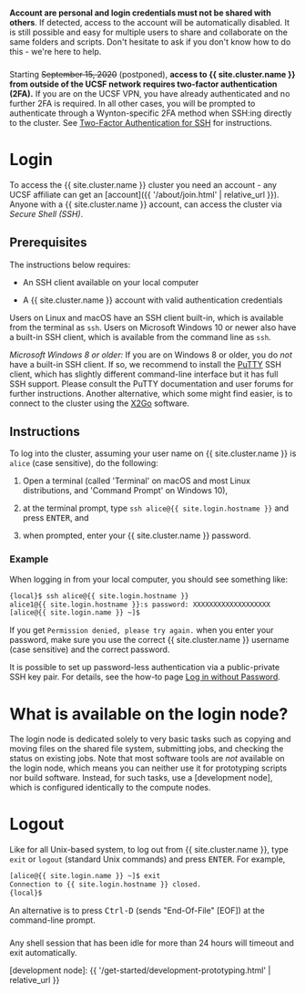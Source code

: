 <div class="alert alert-danger" role="alert" style="margin-top: 3ex">
<strong>Account are personal and login credentials must not be shared with others</strong>. If detected, access to the account will be automatically disabled.  It is still possible and easy for multiple users to share and collaborate on the same folders and scripts.  Don't hesitate to ask if you don't know how to do this - we're here to help.
</div>

<div class="alert alert-warning" role="alert" style="margin-top: 3ex">
Starting <span style="text-decoration: line-through">September 15, 2020</span> (postponed), <strong>access to {{ site.cluster.name }} from outside of the UCSF network requires two-factor authentication (2FA).</strong>
If you are on the UCSF VPN, you have already authenticated and no further 2FA is required.
In all other cases, you will be prompted to authenticate through a Wynton-specific 2FA method when SSH:ing directly to the cluster.  See <a href="{{ '/get-started/duo-signup.html' | relative_url }}">Two-Factor Authentication for SSH</a> for instructions.
</div>

# Login

To access the {{ site.cluster.name }} cluster you need an account - any UCSF affiliate can get an [account]({{ '/about/join.html' | relative_url }}).  Anyone with a {{ site.cluster.name }} account, can access the cluster via _Secure Shell (SSH)_.


## Prerequisites

The instructions below requires:

* An SSH client available on your local computer

* A {{ site.cluster.name }} account with valid authentication credentials

Users on Linux and macOS have an SSH client built-in, which is available from the terminal as `ssh`.  Users on Microsoft Windows 10 or newer also have a built-in SSH client, which is available from the command line as `ssh`.

_Microsoft Windows 8 or older:_ If you are on Windows 8 or older, you do _not_ have a built-in SSH client.  If so, we recommend to install the <a href="http://www.putty.org/">PuTTY</a> SSH client, which has slightly different command-line interface but it has full SSH support.  Please consult the PuTTY documentation and user forums for further instructions.
Another alternative, which some might find easier, is to connect to the cluster using the <a href="{{ 'howto/gui-x11fwd.html' | relative_url }}">X2Go</a> software.


## Instructions

To log into the cluster, assuming your user name on {{ site.cluster.name }} is `alice` (case sensitive), do the following:

1. Open a terminal (called 'Terminal' on macOS and most Linux distributions, and 'Command Prompt' on Windows 10),

2. at the terminal prompt, type `ssh alice@{{ site.login.hostname }}` and press <kbd>ENTER</kbd>, and
3. when prompted, enter your {{ site.cluster.name }} password.


### Example

When logging in from your local computer, you should see something like:

```sh
{local}$ ssh alice@{{ site.login.hostname }}
alice1@{{ site.login.hostname }}:s password: XXXXXXXXXXXXXXXXXXX
[alice@{{ site.login.name }} ~]$ 
```


If you get `Permission denied, please try again.` when you enter your password, make sure you use the correct {{ site.cluster.name }} username (case sensitive) and the correct password.

<div class="alert alert-info" role="alert">
It is possible to set up password-less authentication via a public-private SSH key pair.  For details, see the how-to page <a href="{{ 'howto/log-in-without-pwd.html' | relative_url }}">Log in without Password</a>.
</div>


# What is available on the login node?

The login node is dedicated solely to very basic tasks such as copying and moving files on the shared file system, submitting jobs, and checking the status on existing jobs.  Note that most software tools are _not_ available on the login node, which means you can neither use it for prototyping scripts nor build software.  Instead, for such tasks, use a [development node], which is configured identically to the compute nodes.


# Logout

Like for all Unix-based system, to log out from {{ site.cluster.name }}, type `exit` or `logout` (standard Unix commands) and press <kbd>ENTER</kbd>.  For example,

```sh
[alice@{{ site.login.name }} ~]$ exit
Connection to {{ site.login.hostname }} closed.
{local}$ 
```

An alternative is to press <kbd>Ctrl-D</kbd> (sends "End-Of-File" [EOF]) at the command-line prompt.

<div class="alert alert-warning" role="alert" style="margin-top: 3ex">
Any shell session that has been idle for more than 24 hours will timeout and exit automatically.
</div>


[development node]: {{ '/get-started/development-prototyping.html' | relative_url }}
